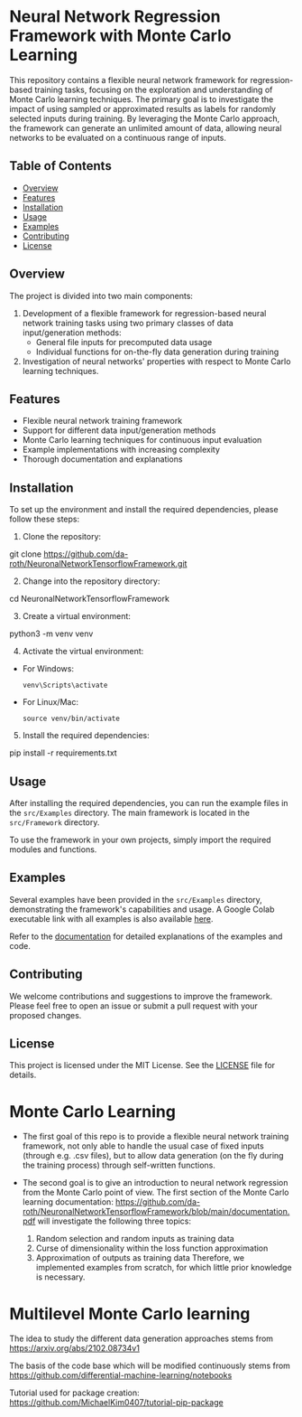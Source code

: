 # Neural Network Regression Framework with Monte Carlo Learning

This repository contains a flexible neural network framework for regression-based training tasks, focusing on the exploration and understanding of Monte Carlo learning techniques. The primary goal is to investigate the impact of using sampled or approximated results as labels for randomly selected inputs during training. By leveraging the Monte Carlo approach, the framework can generate an unlimited amount of data, allowing neural networks to be evaluated on a continuous range of inputs.

## Table of Contents

- [Overview](#overview)
- [Features](#features)
- [Installation](#installation)
- [Usage](#usage)
- [Examples](#examples)
- [Contributing](#contributing)
- [License](#license)

## Overview

The project is divided into two main components:
1. Development of a flexible framework for regression-based neural network training tasks using two primary classes of data input/generation methods:
   - General file inputs for precomputed data usage
   - Individual functions for on-the-fly data generation during training
2. Investigation of neural networks' properties with respect to Monte Carlo learning techniques.

## Features

- Flexible neural network training framework
- Support for different data input/generation methods
- Monte Carlo learning techniques for continuous input evaluation
- Example implementations with increasing complexity
- Thorough documentation and explanations

## Installation

To set up the environment and install the required dependencies, please follow these steps:

1. Clone the repository:

git clone https://github.com/da-roth/NeuronalNetworkTensorflowFramework.git

2. Change into the repository directory:

cd NeuronalNetworkTensorflowFramework

3. Create a virtual environment:

python3 -m venv venv


4. Activate the virtual environment:
- For Windows:
  ```
  venv\Scripts\activate
  ```
- For Linux/Mac:
  ```
  source venv/bin/activate
  ```

5. Install the required dependencies:

pip install -r requirements.txt


## Usage

After installing the required dependencies, you can run the example files in the `src/Examples` directory. The main framework is located in the `src/Framework` directory.

To use the framework in your own projects, simply import the required modules and functions.

## Examples

Several examples have been provided in the `src/Examples` directory, demonstrating the framework's capabilities and usage. A Google Colab executable link with all examples is also available [here](https://github.com/da-roth/NeuronalNetworkTensorflowFramework/blob/main/src/Examples_Colab/CumulativeDensitiyFunction/ImplementationTogether.ipynb).

Refer to the [documentation](https://github.com/da-roth/NeuronalNetworkTensorflowFramework/blob/main/src/documentation.pdf) for detailed explanations of the examples and code.

## Contributing

We welcome contributions and suggestions to improve the framework. Please feel free to open an issue or submit a pull request with your proposed changes.

## License

This project is licensed under the MIT License. See the [LICENSE](LICENSE) file for details.




# Monte Carlo Learning

- The first goal of this repo is to provide a flexible neural network training framework, not only able to handle the usual case of fixed inputs (through e.g. .csv files), but to allow data generation (on the fly during the training process) through self-written functions. 

- The second goal is to give an introduction to neural network regression from the Monte Carlo point of view. The first section of the Monte Carlo learning documentation: https://github.com/da-roth/NeuronalNetworkTensorflowFramework/blob/main/documentation.pdf
will investigate the following three topics:
    1. Random selection and random inputs as training data
    2. Curse of dimensionality within the loss function approximation
    3. Approximation of outputs as training data
Therefore, we implemented examples from scratch, for which little prior knowledge is necessary.

# Multilevel Monte Carlo learning

The idea to study the different data generation approaches stems from
https://arxiv.org/abs/2102.08734v1

The basis of the code base which will be modified continuously stems from
https://github.com/differential-machine-learning/notebooks

Tutorial used for package creation:
https://github.com/MichaelKim0407/tutorial-pip-package